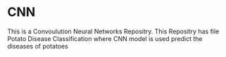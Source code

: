 # CNN

This is a Convoulution Neural Networks Repositry.
  This Repositry has file Potato Disease Classification where CNN model is used predict the diseases of potatoes
